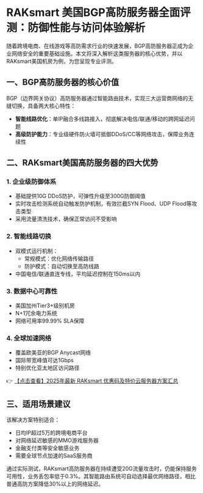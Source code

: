 # RAKsmart 美国BGP高防服务器全面评测：防御性能与访问体验解析

随着跨境电商、在线游戏等高防需求行业的快速发展，BGP高防服务器正成为企业网络安全的重要基础设施。本文将深入解析这类服务器的核心优势，并以RAKsmart美国机房为例，为您呈现专业评测。

## 一、BGP高防服务器的核心价值

BGP（边界网关协议）高防服务器通过智能路由技术，实现三大运营商网络的无缝切换，具备两大核心特性：

- **智能线路优化**：单IP融合多线路接入，彻底解决电信/联通/移动的跨网延迟问题
- **高级防护能力**：专业级硬件防火墙可抵御DDoS/CC等网络攻击，保障业务连续性

## 二、RAKsmart美国高防服务器的四大优势

### 1. 企业级防御体系
- 基础提供10G DDoS防护，可弹性升级至300G防御阈值
- 实时攻击检测系统自动触发防护机制，有效拦截SYN Flood、UDP Flood等攻击类型
- 采用流量清洗技术，确保正常访问不受影响

### 2. 智能线路切换
- 双模式运行机制：
  - 常规模式：优化网络传输路径
  - 防护模式：自动切换至高防线路
- 中国电信/联通直连专线，平均延迟控制在150ms以内

### 3. 数据中心可靠性
- 美国加州Tier3+级别机房
- N+1冗余电力系统
- 网络可用率99.99% SLA保障

### 4. 全球加速网络
- 覆盖欧美亚的BGP Anycast网络
- 国际带宽峰值可达1Gbps
- 特别优化亚太地区访问路径

👉 [【点击查看】2025年最新 RAKsmart 优惠码及特价云服务器方案汇总](https://bit.ly/raksmart)

## 三、适用场景建议
该解决方案特别适合：
- 日均IP超过5万的跨境电商平台
- 对网络延迟敏感的MMO游戏服务器
- 金融支付类等安全敏感业务
- 需要全球节点加速的SaaS服务商

通过实际测试，RAKsmart高防服务器在持续遭受20G流量攻击时，仍能保持服务可用性，业务丢包率低于0.3%。其智能路由系统可自动选择最优网络路径，相比普通高防方案降低30%以上的网络延迟。